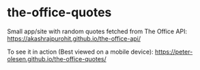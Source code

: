 # the-office-quotes

Small app/site with random quotes fetched from The Office API:
https://akashrajpurohit.github.io/the-office-api/

To see it in action (Best viewed on a mobile device):
https://peter-olesen.github.io/the-office-quotes/
